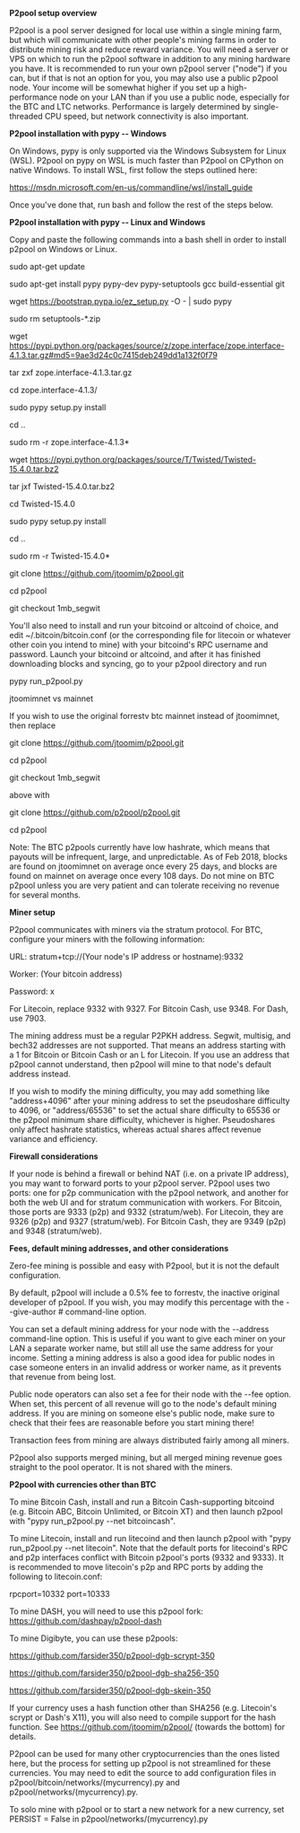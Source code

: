 **P2pool setup overview**

P2pool is a pool server designed for local use within a single mining farm, but which will communicate with other people's mining farms in order to distribute mining risk and reduce reward variance. You will need a server or VPS on which to run the p2pool software in addition to any mining hardware you have. It is recommended to run your own p2pool server ("node") if you can, but if that is not an option for you, you may also use a public p2pool node. Your income will be somewhat higher if you set up a high-performance node on your LAN than if you use a public node, especially for the BTC and LTC networks. Performance is largely determined by single-threaded CPU speed, but network connectivity is also important.

**P2pool installation with pypy -- Windows**

On Windows, pypy is only supported via the Windows Subsystem for Linux (WSL). P2pool on pypy on WSL is much faster than P2pool on 
CPython on native Windows. To install WSL, first follow the steps outlined here:

https://msdn.microsoft.com/en-us/commandline/wsl/install_guide

Once you've done that, run bash and follow the rest of the steps below.

**P2pool installation with pypy -- Linux and Windows**

Copy and paste the following commands into a bash shell in order to install p2pool on Windows or Linux.

sudo apt-get update

sudo apt-get install pypy pypy-dev pypy-setuptools gcc build-essential git

wget https://bootstrap.pypa.io/ez_setup.py -O - | sudo pypy

sudo rm setuptools-*.zip

wget https://pypi.python.org/packages/source/z/zope.interface/zope.interface-4.1.3.tar.gz#md5=9ae3d24c0c7415deb249dd1a132f0f79

tar zxf zope.interface-4.1.3.tar.gz

cd zope.interface-4.1.3/

sudo pypy setup.py install

cd ..

sudo rm -r zope.interface-4.1.3*

wget https://pypi.python.org/packages/source/T/Twisted/Twisted-15.4.0.tar.bz2

tar jxf Twisted-15.4.0.tar.bz2

cd Twisted-15.4.0

sudo pypy setup.py install

cd ..

sudo rm -r Twisted-15.4.0*

git clone https://github.com/jtoomim/p2pool.git

cd p2pool

git checkout 1mb_segwit

You'll also need to install and run your bitcoind or altcoind of choice, and edit ~/.bitcoin/bitcoin.conf (or the corresponding file for litecoin or whatever other coin you intend to mine) with your bitcoind's RPC username and password. Launch your bitcoind or altcoind, and after it has finished downloading blocks and syncing, go to your p2pool directory and run

pypy run_p2pool.py

jtoomimnet vs mainnet

If you wish to use the original forrestv btc mainnet instead of jtoomimnet, then replace 

git clone https://github.com/jtoomim/p2pool.git

cd p2pool

git checkout 1mb_segwit

above with

git clone https://github.com/p2pool/p2pool.git

cd p2pool

Note: The BTC p2pools currently have low hashrate, which means that payouts will be infrequent, large, and unpredictable. As of Feb 2018, blocks are found on jtoomimnet on average once every 25 days, and blocks are found on mainnet on average once every 108 days. Do not mine on BTC p2pool unless you are very patient and can tolerate receiving no revenue for several months.


**Miner setup**

P2pool communicates with miners via the stratum protocol. For BTC, configure your miners with the following information:

URL: stratum+tcp://(Your node's IP address or hostname):9332

Worker: (Your bitcoin address)

Password: x

For Litecoin, replace 9332 with 9327. For Bitcoin Cash, use 9348. For Dash, use 7903. 

The mining address must be a regular P2PKH address. Segwit, multisig, and bech32 addresses are not supported. That means an address starting with a 1 for Bitcoin or Bitcoin Cash or an L for Litecoin. If you use an address that p2pool cannot understand, then p2pool will mine to that node's default address instead.

If you wish to modify the mining difficulty, you may add something like "address+4096" after your mining address to set the pseudoshare difficulty to 4096, or "address/65536" to set the actual share difficulty to 65536 or the p2pool minimum share difficulty, whichever is higher. Pseudoshares only affect hashrate statistics, whereas actual shares affect revenue variance and efficiency.


**Firewall considerations**

If your node is behind a firewall or behind NAT (i.e. on a private IP address), you may want to forward ports to your p2pool server. P2pool uses two ports: one for p2p communication with the p2pool network, and another for both the web UI and for stratum communication with workers. For Bitcoin, those ports are 9333 (p2p) and 9332 (stratum/web). For Litecoin, they are 9326 (p2p) and 9327 (stratum/web). For Bitcoin Cash, they are 9349 (p2p) and 9348 (stratum/web).


**Fees, default mining addresses, and other considerations**

Zero-fee mining is possible and easy with P2pool, but it is not the default configuration.

By default, p2pool will include a 0.5% fee to forrestv, the inactive original developer of p2pool. If you wish, you may modify this percentage with the --give-author # command-line option.

You can set a default mining address for your node with the --address command-line option. This is useful if you want to give each miner on your LAN a separate worker name, but still all use the same address for your income. Setting a mining address is also a good idea for public nodes in case someone enters in an invalid address or worker name, as it prevents that revenue from being lost.

Public node operators can also set a fee for their node with the --fee option. When set, this percent of all revenue will go to the node's default mining address. If you are mining on someone else's public node, make sure to check that their fees are reasonable before you start mining there!

Transaction fees from mining are always distributed fairly among all miners.

P2pool also supports merged mining, but all merged mining revenue goes straight to the pool operator. It is not shared with the miners.

**P2pool with currencies other than BTC**

To mine Bitcoin Cash, install and run a Bitcoin Cash-supporting bitcoind (e.g. Bitcoin ABC, Bitcoin Unlimited, or Bitcoin XT) and then launch p2pool with "pypy run_p2pool.py --net bitcoincash".

To mine Litecoin, install and run litecoind and then launch p2pool with "pypy run_p2pool.py --net litecoin". Note that the default ports for litecoind's RPC and p2p interfaces conflict with Bitcoin p2pool's ports (9332 and 9333). It is recommended to move litecoin's p2p and RPC ports by adding the following to litecoin.conf:

rpcport=10332
port=10333

To mine DASH, you will need to use this p2pool fork: https://github.com/dashpay/p2pool-dash

To mine Digibyte, you can use these p2pools: 

https://github.com/farsider350/p2pool-dgb-scrypt-350

https://github.com/farsider350/p2pool-dgb-sha256-350

https://github.com/farsider350/p2pool-dgb-skein-350

If your currency uses a hash function other than SHA256 (e.g. Litecoin's scrypt or Dash's X11), you will also need to compile support for the hash function. See https://github.com/jtoomim/p2pool/ (towards the bottom) for details.

P2pool can be used for many other cryptocurrencies than the ones listed here, but the process for setting up p2pool is not streamlined for these currencies. You may need to edit the source to add configuration files in p2pool/bitcoin/networks/(mycurrency).py and p2pool/networks/(mycurrency).py. 

To solo mine with p2pool or to start a new network for a new currency, set PERSIST = False in p2pool/networks/(mycurrency).py

